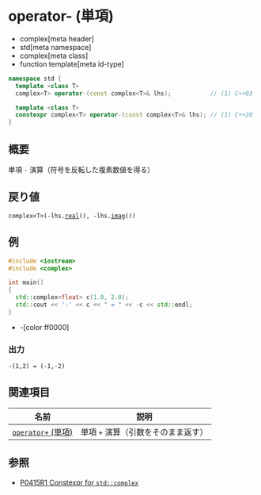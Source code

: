 # operator- (単項)
* complex[meta header]
* std[meta namespace]
* complex[meta class]
* function template[meta id-type]

```cpp
namespace std {
  template <class T>
  complex<T> operator-(const complex<T>& lhs);           // (1) C++03

  template <class T>
  constexpr complex<T> operator-(const complex<T>& lhs); // (1) C++20
}
```

## 概要
単項 `-` 演算（符号を反転した複素数値を得る）


## 戻り値
`complex<T>(-lhs.`[`real`](real.md)`(), -lhs.`[`imag`](imag.md)`())`


## 例
```cpp example
#include <iostream>
#include <complex>

int main()
{
  std::complex<float> c(1.0, 2.0);
  std::cout << '-' << c << " = " << -c << std::endl;
}
```
* -[color ff0000]

### 出力
```
-(1,2) = (-1,-2)
```


## 関連項目
| 名前                                   | 説明                                |
|----------------------------------------|-------------------------------------|
| [`operator+` (単項)](op_unary_plus.md) | 単項 `+` 演算（引数をそのまま返す） |


## 参照
- [P0415R1 Constexpr for `std::complex`](http://www.open-std.org/jtc1/sc22/wg21/docs/papers/2017/p0415r1.html)
